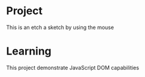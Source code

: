 # Project
This is an etch a sketch by using the mouse

# Learning
This project demonstrate JavaScript DOM capabilities